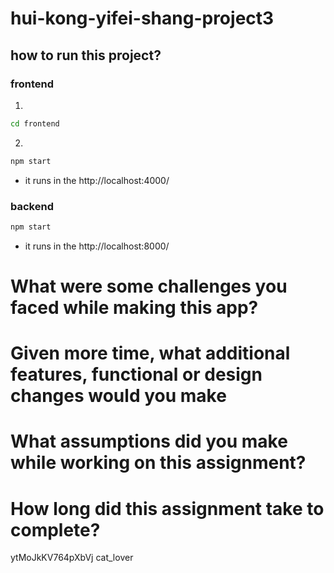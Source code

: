 # hui-kong-yifei-shang-project3
## how to run this project?
### frontend
1. 
```bash
cd frontend
```
2. 
```bash
npm start
```
- it runs in the http://localhost:4000/
### backend
```bash
npm start
```
- it runs in the http://localhost:8000/
# What were some challenges you faced while making this app?
# Given more time, what additional features, functional or design changes would you make
# What assumptions did you make while working on this assignment?
# How long did this assignment take to complete?

ytMoJkKV764pXbVj
cat_lover
